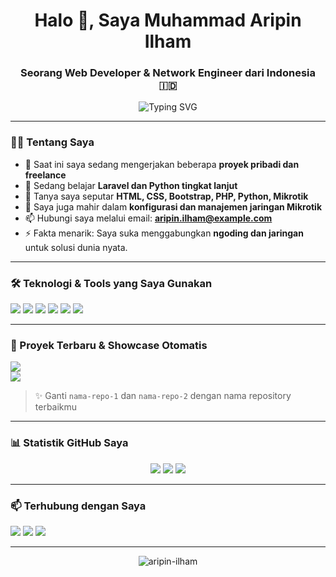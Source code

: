 <h1 align="center">Halo 👋, Saya Muhammad Aripin Ilham</h1>
<h3 align="center">Seorang Web Developer & Network Engineer dari Indonesia 🇮🇩</h3>

<p align="center">
  <img src="https://readme-typing-svg.herokuapp.com?font=Fira+Code&pause=1000&center=true&vCenter=true&width=435&lines=Selamat+Datang+di+GitHub+saya!;Saya+seorang+Web+Developer.;Saya+juga+ahli+dalam+Jaringan+%F0%9F%92%BB" alt="Typing SVG" />
</p>

---

### 🧑‍💻 Tentang Saya
- 🔭 Saat ini saya sedang mengerjakan beberapa **proyek pribadi dan freelance**
- 🌱 Sedang belajar **Laravel dan Python tingkat lanjut**
- 💬 Tanya saya seputar **HTML, CSS, Bootstrap, PHP, Python, Mikrotik**
- 🧠 Saya juga mahir dalam **konfigurasi dan manajemen jaringan Mikrotik**
- 📫 Hubungi saya melalui email: **aripin.ilham@example.com**
- ⚡ Fakta menarik: Saya suka menggabungkan **ngoding dan jaringan** untuk solusi dunia nyata.

---

### 🛠️ Teknologi & Tools yang Saya Gunakan
<p>
  <img src="https://img.shields.io/badge/HTML5-E34F26?style=for-the-badge&logo=html5&logoColor=white"/>
  <img src="https://img.shields.io/badge/CSS3-1572B6?style=for-the-badge&logo=css3&logoColor=white"/>
  <img src="https://img.shields.io/badge/Bootstrap-563D7C?style=for-the-badge&logo=bootstrap&logoColor=white"/>
  <img src="https://img.shields.io/badge/PHP-777BB4?style=for-the-badge&logo=php&logoColor=white"/>
  <img src="https://img.shields.io/badge/Python-3776AB?style=for-the-badge&logo=python&logoColor=white"/>
  <img src="https://img.shields.io/badge/Mikrotik-E31837?style=for-the-badge&logo=mikrotik&logoColor=white"/>
</p>

---

### 🚀 Proyek Terbaru & Showcase Otomatis
[![](https://github-readme-stats.vercel.app/api/pin/?username=aripin-ilham&repo=nama-repo-1&theme=tokyonight)](https://github.com/aripin-ilham/nama-repo-1)  
[![](https://github-readme-stats.vercel.app/api/pin/?username=aripin-ilham&repo=nama-repo-2&theme=tokyonight)](https://github.com/aripin-ilham/nama-repo-2)

> ✨ Ganti `nama-repo-1` dan `nama-repo-2` dengan nama repository terbaikmu

---

### 📊 Statistik GitHub Saya
<p align="center">
  <img src="https://github-readme-stats.vercel.app/api?username=aripin-ilham&show_icons=true&theme=tokyonight" />
  <img src="https://github-readme-stats.vercel.app/api/top-langs/?username=aripin-ilham&layout=compact&theme=tokyonight" />
  <img src="https://streak-stats.demolab.com?user=aripin-ilham&theme=tokyonight" />
</p>

---

### 📫 Terhubung dengan Saya
<p>
  <a href="mailto:aripin.ilham@example.com"><img src="https://img.shields.io/badge/Gmail-D14836?style=for-the-badge&logo=gmail&logoColor=white"/></a>
  <a href="https://linkedin.com/in/aripin-ilham"><img src="https://img.shields.io/badge/LinkedIn-0077B5?style=for-the-badge&logo=linkedin&logoColor=white"/></a>
  <a href="https://instagram.com/aripin.ilham"><img src="https://img.shields.io/badge/Instagram-E4405F?style=for-the-badge&logo=instagram&logoColor=white"/></a>
</p>

---

<p align="center">
  <img src="https://komarev.com/ghpvc/?username=aripin-ilham&label=Jumlah+kunjungan+profil&color=0e75b6&style=flat" alt="aripin-ilham" />
</p>
